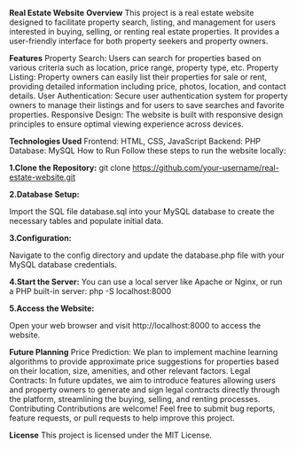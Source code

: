 **Real Estate Website**
**Overview**
This project is a real estate website designed to facilitate property search, listing, and management for users interested in buying, selling, or renting real estate properties. It provides a user-friendly interface for both property seekers and property owners.

**Features**
Property Search: Users can search for properties based on various criteria such as location, price range, property type, etc.
Property Listing: Property owners can easily list their properties for sale or rent, providing detailed information including price, photos, location, and contact details.
User Authentication: Secure user authentication system for property owners to manage their listings and for users to save searches and favorite properties.
Responsive Design: The website is built with responsive design principles to ensure optimal viewing experience across devices.

**Technologies Used**
Frontend: HTML, CSS, JavaScript
Backend: PHP
Database: MySQL
How to Run
Follow these steps to run the website locally:

**1.Clone the Repository:**   git clone https://github.com/your-username/real-estate-website.git
             
**2.Database Setup:**

Import the SQL file database.sql into your MySQL database to create the necessary tables and populate initial data.

**3.Configuration:**

Navigate to the config directory and update the database.php file with your MySQL database credentials.

**4.Start the Server:**
You can use a local server like Apache or Nginx, or run a PHP built-in server: php -S localhost:8000

**5.Access the Website:**

Open your web browser and visit http://localhost:8000 to access the website.

**Future Planning**
Price Prediction: We plan to implement machine learning algorithms to provide approximate price suggestions for properties based on their location, size, amenities, and other relevant factors.
Legal Contracts: In future updates, we aim to introduce features allowing users and property owners to generate and sign legal contracts directly through the platform, streamlining the buying, selling, and renting processes.
Contributing
Contributions are welcome! Feel free to submit bug reports, feature requests, or pull requests to help improve this project.

**License**
This project is licensed under the MIT License.
